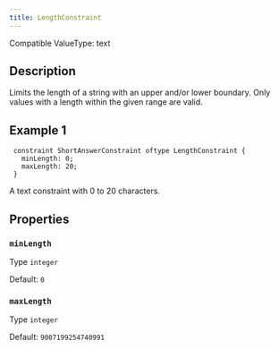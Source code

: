```yaml
---
title: LengthConstraint
---
```


<!-- Do NOT change this document as it is auto-generated from the language server -->

Compatible ValueType: text

## Description

Limits the length of a string with an upper and/or lower boundary.
 Only values with a length within the given range are valid.

## Example 1

```jayvee
 constraint ShortAnswerConstraint oftype LengthConstraint {
   minLength: 0;
   maxLength: 20;
 }
```

A text constraint with 0 to 20 characters.

## Properties

### `minLength`

Type `integer`

Default: `0`

### `maxLength`

Type `integer`

Default: `9007199254740991`
